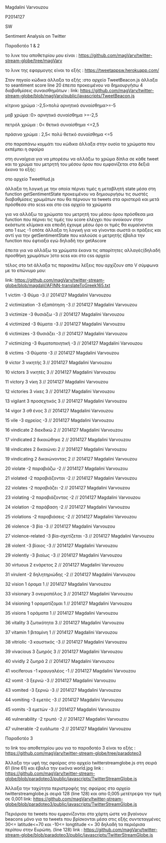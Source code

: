 Magdalini Varvouzou

P2014127

SW

Sentiment Analysis on Twitter

Παραδοτέο 1 & 2

το λινκ του αποθετιρίου μου είναι : https://github.com/magVarv/twitter-stream-globe/tree/magVarv

το λινκ της εφαρμογης είναι το εξής : https://tweetappsw.herokuapp.com/

Στον πηγαίο κώδικα άλλαξα τα εξής :στο αρχείο TweetBeacon.js άλλαξα το seantiment score line 20 έπειτα προκειμένου να δημιουργήσω 4 διαβαθμίσεις συναισθημάτων : link: https://github.com/magVarv/twitter-stream-globe/blob/magVarv/public/javascripts/TweetBeacon.js

κίτρινο χρώμα :-2,5>πολύ αρνητικό συναίσθημα>=-5

μοβ χρώμα :0> αρνητικό συναίσθημα >=-2,5

πετρόλ χρώμα : 0< θετικό συναίσθημα <=2,5

πράσινο χρώμα : 2,5< πολύ θετικό συναίσθημα <=5

στο παραπάνω κομμάτι του κώδικα άλλαξα στην ουσία τα χρώματα που εκπέμπει η σφαίρα

στη συναίχεια για να μπορέσω να αλλάξω το χρώμα δίπλα σε κάθε tweet και το χρώμα του μετρητή του μέσου όρου που εμφανίζεται στα δεξιά έκανα το εξής:

στο αρχείο TweetHud.js

άλλαξα τη λογική με την οποία πέρνει τιμές η μεταβλητή state μέσα στη function getSentimentState προκειμένου να δημιουργήσω τις σωστές διαβαθμίσεις χρωμάτων που θα πέρνουν τα tweets στα αριστερά και μετά πρόσθεσα στο scss και στο css αρχείο τα χρώματα

για να αλλάξω τα χρώματα του μετρητή του μέσου όρου πρόσθεσα μια function που πέρνει τις τιμές του score ελέγχει που ανοίκουν στην εκάστωτε κλίμακα και επειδή έχουμε μέσω όρο οι τιμές θα κυμαίνονται απο 1 εως -1 οπότε άλλαξα τη λογική για να γίνονται σωστά οι πράξεις και αντί για την getSentimentState που καλούσε ο μετρητής έβαλα την function που έφτιαξα εγώ δηλαδή την getAscore

έπειτα για να αλλάξω τα χρώματα έκανα τις απαρίτητες αλλαγές(δηλαδή προσθήκη χρωμάτων )στο scss και στο css αρχείο

τέλος στο txt άλλαξα τις παρακάτω λέξεις που αρχίζουν απο V σύμφωνα με το επώνυμο μου:

link: https://github.com/magVarv/twitter-stream-globe/blob/magdaV/AFINN-translateToGreek165.txt

1 victim	-3 Θύμα -3 // 2014127 Magdalini Varvouzou

2 victimization	-3 εξαπάτηση -3 // 2014127 Magdalini Varvouzou

3 victimize	-3 θυσιάζω -3 // 2014127 Magdalini Varvouzou

4 victimized	-3 θύματα -3 // 2014127 Magdalini Varvouzou

6 victimizes	-3 Θυσιάζει -3 // 2014127 Magdalini Varvouzou

7 victimizing	-3 θυματοποιητική -3 // 2014127 Magdalini Varvouzou

8 victims	-3 Θύματα -3 // 2014127 Magdalini Varvouzou

9 victor	3 νικητής 3 // 2014127 Magdalini Varvouzou

10 victors	3 νικητές 3 // 2014127 Magdalini Varvouzou

11 victory	3 νίκη 3 // 2014127 Magdalini Varvouzou

12 victories	3 νίκες 3 // 2014127 Magdalini Varvouzou

13 vigilant	3 προσεχτικός 3 // 2014127 Magdalini Varvouzou

14 vigor	3 σθ ένος 3 // 2014127 Magdalini Varvouzou

15 vile	-3 αχρείος -3 // 2014127 Magdalini Varvouzou

16 vindicate	2 διεκδικώ 2 // 2014127 Magdalini Varvouzou

17 vindicated	2 δικαιώθηκε 2 // 2014127 Magdalini Varvouzou

18 vindicates	2 δικαιώνει 2 // 2014127 Magdalini Varvouzou

19 vindicating	2 δικαιώνοντας 2 // 2014127 Magdalini Varvouzou

20 violate	-2 παραβιάζω -2 // 2014127 Magdalini Varvouzou

21 violated	-2 παραβιάζονται -2 // 2014127 Magdalini Varvouzou

22 violates	-2 παραβιάζει -2 // 2014127 Magdalini Varvouzou

23 violating	-2 παραβιάζοντας -2 // 2014127 Magdalini Varvouzou

24 violation	-2 παράβαση -2 // 2014127 Magdalini Varvouzou

25 violations	-2 παραβιάσεις -2 // 2014127 Magdalini Varvouzou

26 violence	-3 βία -3 // 2014127 Magdalini Varvouzou

27 violence-related	-3 βία-σχετίζεται -3 // 2014127 Magdalini Varvouzou

28 violent	-3 βίαιος -3 // 2014127 Magdalini Varvouzou

29 violently	-3 βιαίως -3 // 2014127 Magdalini Varvouzou

30 virtuous	2 ενάρετος 2 // 2014127 Magdalini Varvouzou

31 virulent	-2 δηλητηριώδης -2 // 2014127 Magdalini Varvouzou

32 vision	1 όραμα 1 // 2014127 Magdalini Varvouzou

33 visionary	3 ονειροπόλος 3 // 2014127 Magdalini Varvouzou

34 visioning	1 οραματίζομαι 1 // 2014127 Magdalini Varvouzou

35 visions	1 οράματα 1 // 2014127 Magdalini Varvouzou

36 vitality	3 ζωτικότητα 3 // 2014127 Magdalini Varvouzou

37 vitamin	1 βιταμίνη 1 // 2014127 Magdalini Varvouzou

38 vitriolic	-3 καυστικός -3 // 2014127 Magdalini Varvouzou

39 vivacious	3 ζωηρός 3 // 2014127 Magdalini Varvouzou

40 vividly	2 ζωηρά 2 // 2014127 Magdalini Varvouzou

41 vociferous	-1 κραυγαλέος -1 // 2014127 Magdalini Varvouzou

42 vomit	-3 ξερνώ -3 // 2014127 Magdalini Varvouzou

43 vomited	-3 ξερνώ -3 // 2014127 Magdalini Varvouzou

44 vomiting	-3 εμετός -3 // 2014127 Magdalini Varvouzou

45 vomits	-3 εμετών -3 // 2014127 Magdalini Varvouzou

46 vulnerability	-2 τρωτό -2 // 2014127 Magdalini Varvouzou

47 vulnerable	-2 ευάλωτα -2 // 2014127 Magdalini Varvouzou

Παραδοτέο 3

το link του αποθετηρίου μου για το παραδοτέο 3 είναι το εξής : https://github.com/magVarv/twitter-stream-globe/tree/paradoteo3

Άλλαξα την υφή της σφαίρας στο αρχείο twitterstreamglobe.js στη σειρά 61 (line 61) και έβαλα την εικόνα world.jpg 
link : https://github.com/magVarv/twitter-stream-globe/blob/paradoteo3/public/javascripts/TwitterStreamGlobe.js

Άλλαξα την ταχύτητα περιστροφής της σφαίρας στο αρχείο twitterstreamglobe.js σειρά 128 (line 128) και απο 0,005 μετέτρεψα την τιμή σε 0,001
link:  https://github.com/magVarv/twitter-stream-globe/blob/paradoteo3/public/javascripts/TwitterStreamGlobe.js

Περιόρισα τα tweets που εμφανίζονται στο χάρτη ώστε να βγαίνουν beacons μόνο για τα tweets που βρίσκονται μέσα στις εξής συντεταγμένες 
30<= latitude<=70 και -10<= longtitude <= 30 δηλαδή τα περιόρισα περίπου στην Ευρώπη. (line 128)
link :  https://github.com/magVarv/twitter-stream-globe/blob/paradoteo3/public/javascripts/TwitterStreamGlobe.js 
